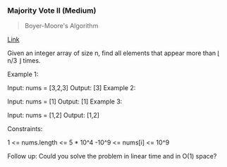 ### Majority Vote II (Medium)
> Boyer-Moore's Algorithm

[Link](https://leetcode.com/problems/majority-element-ii/)

Given an integer array of size n, find all elements that appear more than ⌊ n/3 ⌋ times.

 

Example 1:

Input: nums = [3,2,3]
Output: [3]
Example 2:

Input: nums = [1]
Output: [1]
Example 3:

Input: nums = [1,2]
Output: [1,2]
 

Constraints:

1 <= nums.length <= 5 * 10^4
-10^9 <= nums[i] <= 10^9
 

Follow up: Could you solve the problem in linear time and in O(1) space?